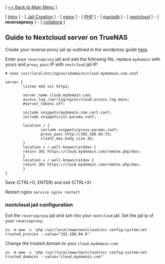 [ [<< Back to Main Menu](https://github.com/seth586/guides/blob/master/README.md) ]

[ [Intro](README.md) ] - [ [Jail Creation](1_jail.md) ] - [ [nginx](4_apache.md) ] - [ [PHP](3_php.md) ] - [ [mariadb](2_mariadb.md) ] - [ [nextcloud](5_nextcloud.md) ] - [ **reverseproxy** ] - [ [collabora](7_collabora.md) ]

## Guide to Nextcloud server on TrueNAS

Create your reverse proxy jail as outlined in the wordpress guide [here](https://github.com/seth586/guides/blob/master/FreeNAS/webserver/6_reverse_proxy.md)

Enter your `reverseproxy` jail and add the following file, replace `mydomain` with yours and `proxy_pass` IP with `nextcloud` jail IP:
```
# nano /usr/local/etc/nginx/vdomains/cloud.mydomain.com.conf
```
```
server {
        listen 443 ssl http2;

        server_name cloud.mydomain.com;
        access_log /var/log/nginx/cloud.access.log main;
        #server_tokens off;

        include snippets/mydomain.com.cert.conf;
        include snippets/ssl-params.conf;

        location / {
                include snippets/proxy-params.conf;
                proxy_pass http://192.168.84.73;
                client_max_body_size 2G;
        }
        location = /.well-known/carddav {
        return 301 https://cloud.mydomain.com/remote.php/dav;
        }
        location = /.well-known/caldav {
        return 301 https://cloud.mydomain.com/remote.php/dav;
        }
}

```
Save (CTRL+O, ENTER) and exit (CTRL+X)

Restart nginx `service nginx restart`

### nextcloud jail configuration

Exit the `reverseproxy` jail and ssh into your `nextcloud` jail. Set the jail ip of your `reverseproxy`:
```
su -m www -c 'php /usr/local/www/nextcloud/occ config:system:set trusted_proxies --value="192.168.84.8"'
```
Change the trusted domain to your `cloud.mydomain.com`:

```
su -m www -c 'php /usr/local/www/nextcloud/occ config:system:set trusted_domains --value="cloud.mydomain.com"'
```
